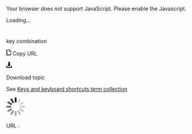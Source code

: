 Your browser does not support JavaScript. Please enable the Javascript.

Loading...

# 

key combination

![Copy URL](key-combination_files/Copy.png)
Copy URL

![Download](key-combination_files/Download.png)

Download topic

See [Keys and keyboard shortcuts term collection](https://worldready.cloudapp.net/Styleguide/Read?id=2700&topicid=27401)

![In progress](key-combination_files/activity-large.gif)

URL :
